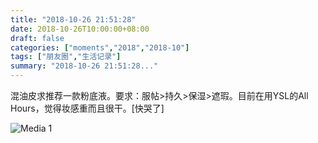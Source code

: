 ```yaml
---
title: "2018-10-26 21:51:28"
date: 2018-10-26T10:00:00+08:00
draft: false
categories: ["moments","2018","2018-10"]
tags: ["朋友圈","生活记录"]
summary: "2018-10-26 21:51:28..."
---
```


混油皮求推荐一款粉底液。要求：服帖>持久>保湿>遮瑕。目前在用YSL的All Hours，觉得妆感重而且很干。[快哭了]

![Media 1](/Moments/photos/2018-10-26/201810262151280.jpg)

